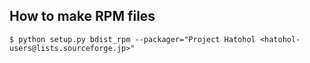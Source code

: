 How to make RPM files
---------------------

    $ python setup.py bdist_rpm --packager="Project Hatohol <hatohol-users@lists.sourceforge.jp>"
